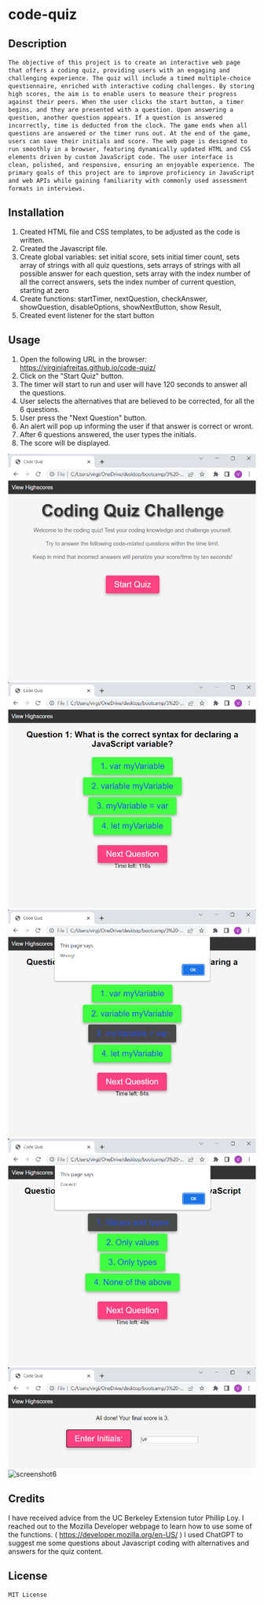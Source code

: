 # code-quiz

## Description

    The objective of this project is to create an interactive web page that offers a coding quiz, providing users with an engaging and challenging experience. The quiz will include a timed multiple-choice questionnaire, enriched with interactive coding challenges. By storing high scores, the aim is to enable users to measure their progress against their peers. When the user clicks the start button, a timer begins, and they are presented with a question. Upon answering a question, another question appears. If a question is answered incorrectly, time is deducted from the clock. The game ends when all questions are answered or the timer runs out. At the end of the game, users can save their initials and score. The web page is designed to run smoothly in a browser, featuring dynamically updated HTML and CSS elements driven by custom JavaScript code. The user interface is clean, polished, and responsive, ensuring an enjoyable experience. The primary goals of this project are to improve proficiency in JavaScript and web APIs while gaining familiarity with commonly used assessment formats in interviews.

## Installation


1. Created HTML file and CSS templates, to be adjusted as the code is written.
2. Created the Javascript file.
3. Create global variables: set initial score, sets initial timer count, sets array of strings with all quiz questions, sets arrays of strings with all possible answer for each question, sets array with the index number of all the correct answers, sets the index number of current question, starting at zero
4. Create functions: startTimer, nextQuestion, checkAnswer, showQuestion, disableOptions, showNextButton, show Result,
5. Created event listener for the start button


## Usage


1. Open the following URL in the browser: https://virginiafreitas.github.io/code-quiz/
2. Click on the "Start Quiz" button.
3. The timer will start to run and user will have 120 seconds to answer all the questions.
4. User selects the alternatives that are believed to be corrected, for all the 6 questions.
5. User press the "Next Question" button.
6. An alert will pop up informing the user if that answer is correct or wront.
7. After 6 questions answered, the user types the initials.
8. The score will be displayed.

![screenshot1](https://github.com/virginiafreitas/code-quiz/blob/main/assets/images/Screenshot1.png)
![screenshot2](https://github.com/virginiafreitas/code-quiz/blob/main/assets/images/Screenshot2.png)
![screenshot3](https://github.com/virginiafreitas/code-quiz/blob/main/assets/images/Screenshot3.png)
![screenshot4](https://github.com/virginiafreitas/code-quiz/blob/main/assets/images/Screenshot4.png)
![screenshot5](https://github.com/virginiafreitas/code-quiz/blob/main/assets/images/Screenshot5.png)
![screenshot6](https://github.com/virginiafreitas/code-quiz/blob/main/assets/images/Screenshot6.png)


## Credits

I have received advice from the UC Berkeley Extension tutor Phillip Loy.
I reached out to the Mozilla Developer webpage to learn how to use some of the functions. ( https://developer.mozilla.org/en-US/ )
I used ChatGPT to suggest me some questions about Javascript coding with alternatives and answers for the quiz content.

## License

    MIT License
